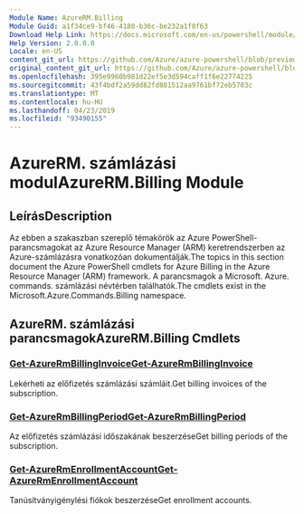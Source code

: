 ```yaml
---
Module Name: AzureRM.Billing
Module Guid: a1f34ce9-bf46-4180-b36c-be232a1f8f63
Download Help Link: https://docs.microsoft.com/en-us/powershell/module/azurerm.billing
Help Version: 2.0.0.0
Locale: en-US
content_git_url: https://github.com/Azure/azure-powershell/blob/preview/src/ResourceManager/Billing/Commands.Billing/help/AzureRM.Billing.md
original_content_git_url: https://github.com/Azure/azure-powershell/blob/preview/src/ResourceManager/Billing/Commands.Billing/help/AzureRM.Billing.md
ms.openlocfilehash: 395e9960b981d22ef5e3d594caff1f6e22774225
ms.sourcegitcommit: 43f4bdf2a59dd82fd881512aa9761bf72eb5703c
ms.translationtype: MT
ms.contentlocale: hu-HU
ms.lasthandoff: 04/23/2019
ms.locfileid: "93490155"
---
```

# <span data-ttu-id="bc7dc-101">AzureRM. számlázási modul</span><span class="sxs-lookup"><span data-stu-id="bc7dc-101">AzureRM.Billing Module</span></span>
## <span data-ttu-id="bc7dc-102">Leírás</span><span class="sxs-lookup"><span data-stu-id="bc7dc-102">Description</span></span>
<span data-ttu-id="bc7dc-103">Az ebben a szakaszban szereplő témakörök az Azure PowerShell-parancsmagokat az Azure Resource Manager (ARM) keretrendszerben az Azure-számlázásra vonatkozóan dokumentálják.</span><span class="sxs-lookup"><span data-stu-id="bc7dc-103">The topics in this section document the Azure PowerShell cmdlets for Azure Billing in the Azure Resource Manager (ARM) framework.</span></span> <span data-ttu-id="bc7dc-104">A parancsmagok a Microsoft. Azure. commands. számlázási névtérben találhatók.</span><span class="sxs-lookup"><span data-stu-id="bc7dc-104">The cmdlets exist in the Microsoft.Azure.Commands.Billing namespace.</span></span>

## <span data-ttu-id="bc7dc-105">AzureRM. számlázási parancsmagok</span><span class="sxs-lookup"><span data-stu-id="bc7dc-105">AzureRM.Billing Cmdlets</span></span>
### [<span data-ttu-id="bc7dc-106">Get-AzureRmBillingInvoice</span><span class="sxs-lookup"><span data-stu-id="bc7dc-106">Get-AzureRmBillingInvoice</span></span>](Get-AzureRmBillingInvoice.md)
<span data-ttu-id="bc7dc-107">Lekérheti az előfizetés számlázási számláit.</span><span class="sxs-lookup"><span data-stu-id="bc7dc-107">Get billing invoices of the subscription.</span></span>

### [<span data-ttu-id="bc7dc-108">Get-AzureRmBillingPeriod</span><span class="sxs-lookup"><span data-stu-id="bc7dc-108">Get-AzureRmBillingPeriod</span></span>](Get-AzureRmBillingPeriod.md)
<span data-ttu-id="bc7dc-109">Az előfizetés számlázási időszakának beszerzése</span><span class="sxs-lookup"><span data-stu-id="bc7dc-109">Get billing periods of the subscription.</span></span>

### [<span data-ttu-id="bc7dc-110">Get-AzureRmEnrollmentAccount</span><span class="sxs-lookup"><span data-stu-id="bc7dc-110">Get-AzureRmEnrollmentAccount</span></span>](Get-AzureRmEnrollmentAccount.md)
<span data-ttu-id="bc7dc-111">Tanúsítványigénylési fiókok beszerzése</span><span class="sxs-lookup"><span data-stu-id="bc7dc-111">Get enrollment accounts.</span></span>

